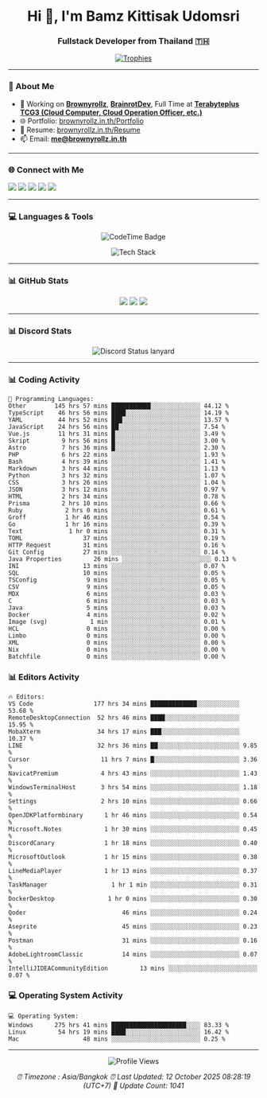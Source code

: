 <h1 align="center">Hi 👋, I'm Bamz Kittisak Udomsri</h1>
<h3 align="center">Fullstack Developer from Thailand 🇹🇭</h3>

<p align="center">
  <a href="https://github.com/ryo-ma/github-profile-trophy">
    <img src="https://github-profile-trophy.vercel.app/?username=brownyroll" alt="Trophies" />
  </a>
</p>

---

### 🔧 About Me

- 🔭 Working on [**Brownyrollz**](https://github.com/Brownyrollz), [**BrainrotDev**](https://github.com/brainrotdev), Full Time at [**Terabyteplus TCG3 (Cloud Computer, Cloud Operation Officer, etc.)**](https://tcloud.in.th)
- 🌐 Portfolio: [brownyrollz.in.th/Portfolio](https://Brownyrollz.in.th/Portfolio)
- 📄 Resume: [brownyrollz.in.th/Resume](https://Brownyrollz.in.th/Resume)
- 📫 Email: **me@brownyrollz.in.th**
---

### 🌐 Connect with Me

<p align="left">
  <a href="https://codepen.io/brownyroll" target="_blank"><img src="https://img.shields.io/badge/CodePen-000?style=for-the-badge&logo=codepen&logoColor=white" /></a>
  <a href="https://fb.com/brownyroll.bbamz" target="_blank"><img src="https://img.shields.io/badge/Facebook-1877F2?style=for-the-badge&logo=facebook&logoColor=white" /></a>
  <a href="https://instagram.com/brownyroll.darkalich" target="_blank"><img src="https://img.shields.io/badge/Instagram-E4405F?style=for-the-badge&logo=instagram&logoColor=white" /></a>
  <a href="https://www.youtube.com/c/brownyrollz" target="_blank"><img src="https://img.shields.io/badge/YouTube-FF0000?style=for-the-badge&logo=youtube&logoColor=white" /></a>
  <a href="https://discord.gg/yyJRFxTXGU" target="_blank"><img src="https://img.shields.io/badge/Discord-5865F2?style=for-the-badge&logo=discord&logoColor=white" /></a>
</p>

---

### 💻 Languages & Tools

<p align="center">
  <img href="https://codetime.dev" alt="CodeTime Badge" src="https://shields.jannchie.com/endpoint?style=flat&color=222&url=https%3A%2F%2Fapi.codetime.dev%2Fv3%2Fusers%2Fshield%3Fuid%3D34055">
  <br/>
  <!--START_SECTION:tech-->
<p align="center">
  <img src="https://skillicons.dev/icons?i=html,css,js,ts,react,nextjs,nodejs,vue,php,laravel,dotnet,django,tailwind,bootstrap,express,arduino,mysql,sqlite,mongodb,nginx,docker,git,linux,figma,postman,astro,bash,bun,cloudflare,discord,discordjs" alt="Tech Stack" />
</p>
<!--END_SECTION:tech-->
</p>

---

### 📊 GitHub Stats

<p align="center">
  <img src="https://github-readme-stats.vercel.app/api?username=brownyroll&show_icons=true" />
  <img src="https://github-readme-stats.vercel.app/api/top-langs/?username=brownyroll&layout=compact" />
  <img src="https://github-readme-streak-stats.herokuapp.com/?user=brownyroll" />
</p>

---

### 📊 Discord Stats

<p align="center">
     <img alt='Discord Status lanyard' src='https://lanyard.cnrad.dev/api/280676963885121536' />
</p>

---

<p align="center">


### 📊 Coding Activity

<!--START_SECTION:waka-->
```text
💬 Programming Languages:
Other        145 hrs 57 mins ███████████░░░░░░░░░░░░░░ 44.12 %
TypeScript    46 hrs 56 mins ████░░░░░░░░░░░░░░░░░░░░░ 14.19 %
YAML          44 hrs 52 mins ███░░░░░░░░░░░░░░░░░░░░░░ 13.57 %
JavaScript    24 hrs 56 mins ██░░░░░░░░░░░░░░░░░░░░░░░ 7.54 %
Vue.js        11 hrs 31 mins █░░░░░░░░░░░░░░░░░░░░░░░░ 3.49 %
Skript         9 hrs 56 mins █░░░░░░░░░░░░░░░░░░░░░░░░ 3.00 %
Astro          7 hrs 36 mins █░░░░░░░░░░░░░░░░░░░░░░░░ 2.30 %
PHP            6 hrs 22 mins ░░░░░░░░░░░░░░░░░░░░░░░░░ 1.93 %
Bash           4 hrs 39 mins ░░░░░░░░░░░░░░░░░░░░░░░░░ 1.41 %
Markdown       3 hrs 44 mins ░░░░░░░░░░░░░░░░░░░░░░░░░ 1.13 %
Python         3 hrs 32 mins ░░░░░░░░░░░░░░░░░░░░░░░░░ 1.07 %
CSS            3 hrs 26 mins ░░░░░░░░░░░░░░░░░░░░░░░░░ 1.04 %
JSON           3 hrs 12 mins ░░░░░░░░░░░░░░░░░░░░░░░░░ 0.97 %
HTML           2 hrs 34 mins ░░░░░░░░░░░░░░░░░░░░░░░░░ 0.78 %
Prisma         2 hrs 10 mins ░░░░░░░░░░░░░░░░░░░░░░░░░ 0.66 %
Ruby            2 hrs 0 mins ░░░░░░░░░░░░░░░░░░░░░░░░░ 0.61 %
Groff           1 hr 46 mins ░░░░░░░░░░░░░░░░░░░░░░░░░ 0.54 %
Go              1 hr 16 mins ░░░░░░░░░░░░░░░░░░░░░░░░░ 0.39 %
Text             1 hr 0 mins ░░░░░░░░░░░░░░░░░░░░░░░░░ 0.31 %
TOML                 37 mins ░░░░░░░░░░░░░░░░░░░░░░░░░ 0.19 %
HTTP Request         31 mins ░░░░░░░░░░░░░░░░░░░░░░░░░ 0.16 %
Git Config           27 mins ░░░░░░░░░░░░░░░░░░░░░░░░░ 0.14 %
Java Properties         26 mins ░░░░░░░░░░░░░░░░░░░░░░░░░ 0.13 %
INI                  13 mins ░░░░░░░░░░░░░░░░░░░░░░░░░ 0.07 %
SQL                  10 mins ░░░░░░░░░░░░░░░░░░░░░░░░░ 0.05 %
TSConfig              9 mins ░░░░░░░░░░░░░░░░░░░░░░░░░ 0.05 %
CSV                   9 mins ░░░░░░░░░░░░░░░░░░░░░░░░░ 0.05 %
MDX                   6 mins ░░░░░░░░░░░░░░░░░░░░░░░░░ 0.03 %
C                     6 mins ░░░░░░░░░░░░░░░░░░░░░░░░░ 0.03 %
Java                  5 mins ░░░░░░░░░░░░░░░░░░░░░░░░░ 0.03 %
Docker                4 mins ░░░░░░░░░░░░░░░░░░░░░░░░░ 0.02 %
Image (svg)            1 min ░░░░░░░░░░░░░░░░░░░░░░░░░ 0.01 %
HCL                   0 mins ░░░░░░░░░░░░░░░░░░░░░░░░░ 0.00 %
Limbo                 0 mins ░░░░░░░░░░░░░░░░░░░░░░░░░ 0.00 %
XML                   0 mins ░░░░░░░░░░░░░░░░░░░░░░░░░ 0.00 %
Nix                   0 mins ░░░░░░░░░░░░░░░░░░░░░░░░░ 0.00 %
Batchfile             0 mins ░░░░░░░░░░░░░░░░░░░░░░░░░ 0.00 %

```
<!--END_SECTION:waka-->

### 📊 Editors Activity

<!--START_SECTION:editors-->
```text
🔥 Editors:
VS Code                 177 hrs 34 mins █████████████░░░░░░░░░░░░ 53.68 %
RemoteDesktopConnection  52 hrs 46 mins ████░░░░░░░░░░░░░░░░░░░░░ 15.95 %
MobaXterm                34 hrs 17 mins ███░░░░░░░░░░░░░░░░░░░░░░ 10.37 %
LINE                     32 hrs 36 mins ██░░░░░░░░░░░░░░░░░░░░░░░ 9.85 %
Cursor                    11 hrs 7 mins █░░░░░░░░░░░░░░░░░░░░░░░░ 3.36 %
NavicatPremium            4 hrs 43 mins ░░░░░░░░░░░░░░░░░░░░░░░░░ 1.43 %
WindowsTerminalHost       3 hrs 54 mins ░░░░░░░░░░░░░░░░░░░░░░░░░ 1.18 %
Settings                  2 hrs 10 mins ░░░░░░░░░░░░░░░░░░░░░░░░░ 0.66 %
OpenJDKPlatformbinary      1 hr 46 mins ░░░░░░░░░░░░░░░░░░░░░░░░░ 0.54 %
Microsoft.Notes            1 hr 30 mins ░░░░░░░░░░░░░░░░░░░░░░░░░ 0.45 %
DiscordCanary              1 hr 18 mins ░░░░░░░░░░░░░░░░░░░░░░░░░ 0.40 %
MicrosoftOutlook           1 hr 15 mins ░░░░░░░░░░░░░░░░░░░░░░░░░ 0.38 %
LineMediaPlayer            1 hr 13 mins ░░░░░░░░░░░░░░░░░░░░░░░░░ 0.37 %
TaskManager                  1 hr 1 min ░░░░░░░░░░░░░░░░░░░░░░░░░ 0.31 %
DockerDesktop               1 hr 0 mins ░░░░░░░░░░░░░░░░░░░░░░░░░ 0.30 %
Qoder                           46 mins ░░░░░░░░░░░░░░░░░░░░░░░░░ 0.24 %
Aseprite                        45 mins ░░░░░░░░░░░░░░░░░░░░░░░░░ 0.23 %
Postman                         31 mins ░░░░░░░░░░░░░░░░░░░░░░░░░ 0.16 %
AdobeLightroomClassic           14 mins ░░░░░░░░░░░░░░░░░░░░░░░░░ 0.07 %
IntelliJIDEACommunityEdition         13 mins ░░░░░░░░░░░░░░░░░░░░░░░░░ 0.07 %

```
<!--END_SECTION:editors-->

### 💻 Operating System Activity

<!--START_SECTION:os-->
```text
💻 Operating System:
Windows      275 hrs 41 mins █████████████████████░░░░ 83.33 %
Linux         54 hrs 19 mins ████░░░░░░░░░░░░░░░░░░░░░ 16.42 %
Mac                  48 mins ░░░░░░░░░░░░░░░░░░░░░░░░░ 0.25 %
```
<!--END_SECTION:os-->
</p>

---

<p align="center">
  <img src="https://komarev.com/ghpvc/?username=brownyroll&label=Profile%20views&color=0e75b6&style=flat" alt="Profile Views" />
</p>

<!-- Metadata -->
<p align="center"> 
    <i>
        ⏰ Timezone : Asia/Bangkok
        ⏰ Last Updated: <!--LAST_UPDATED-->12 October 2025 08:28:19 (UTC+7)<!--END_LAST_UPDATED-->
        🔄️ Update Count: <!--UPDATE_COUNT-->1041<!--END_UPDATE_COUNT-->
    </i>
</p>
